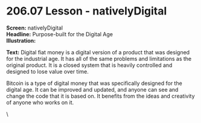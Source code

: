# 206.07 Lesson - nativelyDigital

**Screen:** nativelyDigital\
**Headline:** Purpose-built for the Digital Age\
**Illustration:**

**Text:** Digital fiat money is a digital version of a product that was designed for the industrial age. It has all of the same problems and limitations as the original product. It is a closed system that is heavily controlled and designed to lose value over time.&#x20;

Bitcoin is a type of digital money that was specifically designed for the digital age. It can be improved and updated, and anyone can see and change the code that it is based on. It benefits from the ideas and creativity of anyone who works on it.

\
